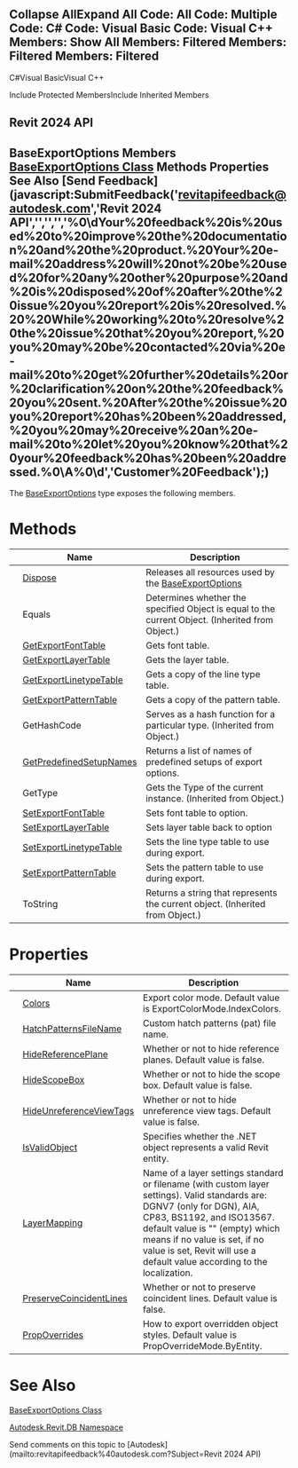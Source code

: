 ﻿

Collapse AllExpand All Code: All Code: Multiple Code: C# Code: Visual Basic Code: Visual C++  Members: Show All Members: Filtered Members: Filtered Members: Filtered   
---  
  
C#Visual BasicVisual C++

Include Protected MembersInclude Inherited Members

Revit 2024 API  
---  
BaseExportOptions Members  
[BaseExportOptions Class](d88aaa04-8700-ede2-9a8c-c3ac0d71e68b.md) Methods Properties See Also [Send Feedback](javascript:SubmitFeedback\('revitapifeedback@autodesk.com','Revit 2024 API','','','','%0\\dYour%20feedback%20is%20used%20to%20improve%20the%20documentation%20and%20the%20product.%20Your%20e-mail%20address%20will%20not%20be%20used%20for%20any%20other%20purpose%20and%20is%20disposed%20of%20after%20the%20issue%20you%20report%20is%20resolved.%20%20While%20working%20to%20resolve%20the%20issue%20that%20you%20report,%20you%20may%20be%20contacted%20via%20e-mail%20to%20get%20further%20details%20or%20clarification%20on%20the%20feedback%20you%20sent.%20After%20the%20issue%20you%20report%20has%20been%20addressed,%20you%20may%20receive%20an%20e-mail%20to%20let%20you%20know%20that%20your%20feedback%20has%20been%20addressed.%0\\A%0\\d','Customer%20Feedback'\);)  
---  
  
The [BaseExportOptions](d88aaa04-8700-ede2-9a8c-c3ac0d71e68b.md) type exposes the following members.

# Methods

|  | Name | Description |
| --- | --- | --- |
|  | [Dispose](b4c35f2c-100e-c009-ceae-c01ad46f3db8.md) | Releases all resources used by the [BaseExportOptions](d88aaa04-8700-ede2-9a8c-c3ac0d71e68b.md) |
|  | Equals | Determines whether the specified Object is equal to the current Object. (Inherited from Object.) |
|  | [GetExportFontTable](6dc659b4-4131-c1bf-e418-4afc551095d0.md) | Gets font table. |
|  | [GetExportLayerTable](1ce6b604-0b45-f05f-863e-952b85e5a862.md) | Gets the layer table. |
|  | [GetExportLinetypeTable](eba17284-95da-cea8-6b24-4e99bf196629.md) | Gets a copy of the line type table. |
|  | [GetExportPatternTable](6f852987-50c6-e44a-398a-b23a01a1a0a5.md) | Gets a copy of the pattern table. |
|  | GetHashCode | Serves as a hash function for a particular type.  (Inherited from Object.) |
|  | [GetPredefinedSetupNames](815928cf-5c0e-ceda-c9ac-a3b1c992e27b.md) | Returns a list of names of predefined setups of export options. |
|  | GetType | Gets the Type of the current instance. (Inherited from Object.) |
|  | [SetExportFontTable](86d6662a-fc5b-0027-2167-0f1f70efc923.md) | Sets font table to option. |
|  | [SetExportLayerTable](9d1bb366-8472-4141-945b-47a6b02fe1e7.md) | Sets layer table back to option |
|  | [SetExportLinetypeTable](7e4e09ba-d012-7ad9-762e-a0eb732b2178.md) | Sets the line type table to use during export. |
|  | [SetExportPatternTable](8050ce21-d4b7-4c46-6fe6-8a065b8a2e36.md) | Sets the pattern table to use during export. |
|  | ToString | Returns a string that represents the current object. (Inherited from Object.) |
  
# Properties

|  | Name | Description |
| --- | --- | --- |
|  | [Colors](29f6fbf4-0651-a3d6-7ee6-86297335b03d.md) | Export color mode. Default value is ExportColorMode.IndexColors. |
|  | [HatchPatternsFileName](25578983-c9f4-0e2b-29dd-c0a58fb89b08.md) | Custom hatch patterns (pat) file name. |
|  | [HideReferencePlane](3753cc56-d37a-f099-c028-b9a7051df6dd.md) | Whether or not to hide reference planes. Default value is false. |
|  | [HideScopeBox](92a66243-4918-c1c0-4cf8-933037d17819.md) | Whether or not to hide the scope box. Default value is false. |
|  | [HideUnreferenceViewTags](5507e467-964c-43fd-374e-50d341a25ee2.md) | Whether or not to hide unreference view tags. Default value is false. |
|  | [IsValidObject](787dd92b-1ea4-be3d-7aab-dc061c5b448e.md) | Specifies whether the .NET object represents a valid Revit entity. |
|  | [LayerMapping](693ca2ec-97d0-a0b4-e5f1-0691b226cfc5.md) | Name of a layer settings standard or filename (with custom layer settings). Valid standards are: DGNV7 (only for DGN), AIA, CP83, BS1192, and ISO13567. default value is "" (empty) which means if no value is set, if no value is set, Revit will use a default value according to the localization. |
|  | [PreserveCoincidentLines](2bed75a3-2098-65a4-a170-4cd2d11bfb0f.md) | Whether or not to preserve coincident lines. Default value is false. |
|  | [PropOverrides](e673ff0c-3b14-c06c-d5c2-f762c6ca46d5.md) | How to export overridden object styles. Default value is PropOverrideMode.ByEntity. |
  
# See Also

[BaseExportOptions Class](d88aaa04-8700-ede2-9a8c-c3ac0d71e68b.md)

[Autodesk.Revit.DB Namespace](87546ba7-461b-c646-cbb1-2cb8f5bff8b2.md)

Send comments on this topic to [Autodesk](mailto:revitapifeedback%40autodesk.com?Subject=Revit 2024 API)